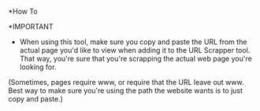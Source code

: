 *How To

*IMPORTANT
- When using this tool, make sure you copy and paste the URL from the actual page you'd like to view when adding it to the URL Scrapper tool. That way, you're sure that you're scrapping the actual web page you're looking for. 

(Sometimes, pages require www, or require that the URL leave out www. Best way to make sure you're using the path the website wants is to just copy and paste.)